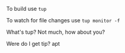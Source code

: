 
To build use `tup`

To watch for file changes use `tup monitor -f`

What's tup?
    Not much, how about you?

Were do I get tip?
    apt
